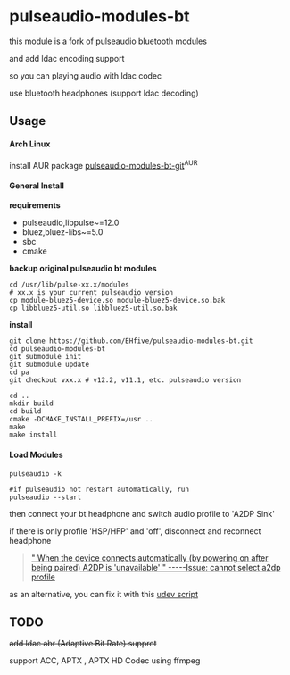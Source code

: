 # pulseaudio-modules-bt

this module is a fork of pulseaudio bluetooth modules

and add ldac encoding support

so you can playing audio with ldac codec

use bluetooth headphones (support ldac decoding)

## Usage
#### Arch Linux

install AUR package [pulseaudio-modules-bt-git](https://aur.archlinux.org/packages/pulseaudio-modules-bt-git/)<sup>AUR</sup>

#### General Install

**requirements**

* pulseaudio,libpulse~=12.0
* bluez,bluez-libs~=5.0
* sbc
* cmake

**backup original pulseaudio bt modules**

    cd /usr/lib/pulse-xx.x/modules
    # xx.x is your current pulseaudio version
    cp module-bluez5-device.so module-bluez5-device.so.bak
    cp libbluez5-util.so libbluez5-util.so.bak

**install**

    git clone https://github.com/EHfive/pulseaudio-modules-bt.git
    cd pulseaudio-modules-bt
    git submodule init
    git submodule update
    cd pa
    git checkout vxx.x # v12.2, v11.1, etc. pulseaudio version

    cd ..
    mkdir build
    cd build
    cmake -DCMAKE_INSTALL_PREFIX=/usr ..
    make
    make install

#### Load Modules

    pulseaudio -k

    #if pulseaudio not restart automatically, run
    pulseaudio --start


then connect your bt headphone and switch audio profile to 'A2DP Sink'

if there is only profile 'HSP/HFP' and 'off', disconnect and reconnect headphone

> [" When the device connects automatically (by powering on after being paired) A2DP is 'unavailable' "   -----Issue: cannot select a2dp profile](https://gitlab.freedesktop.org/pulseaudio/pulseaudio/issues/525)

as an alternative, you can fix it with this [udev script](https://gist.github.com/EHfive/c4f1218a75f95b076f0387403246de78)

## TODO

~~add ldac abr (Adaptive Bit Rate) supprot~~

support ACC, APTX , APTX HD Codec using ffmpeg

